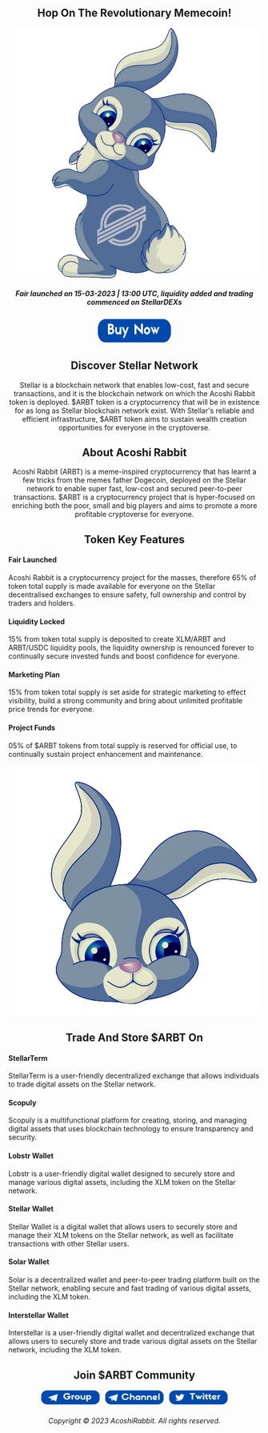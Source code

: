<h2 align="center">Hop On The Revolutionary Memecoin!</h2>
<div align="center"><img alt="ARBT" src="logo2.png" /></div>
<div align="center"><h5>Fair launched on 15-03-2023 | 13:00 UTC, liquidity added and trading commenced on StellarDEXs</h5><a href="https://www.stellarx.com/swap/native/ARBT:GBJUUYLCALIBUOLEWDJKAWCWVWQ7AV3T2FBFVVNB3KRJIZ3U2RFSCDLR" target="_blank"><img src="buy.png" alt="Buy Now" height= "50px" width= "150px" ></a></div>

<h2 align="center">Discover Stellar Network</h2>

<div align="center">Stellar is a blockchain network that enables low-cost, fast and secure transactions, and it is the blockchain network on which the Acoshi Rabbit token is deployed. $ARBT token is a cryptocurrency that will be in existence for as long as Stellar blockchain network exist. With Stellar's reliable and efficient infrastructure, $ARBT token aims to sustain wealth creation opportunities for everyone in the cryptoverse.</div>

<h2 align="center">About Acoshi Rabbit</h2>

<div align="center">Acoshi Rabbit (ARBT) is a meme-inspired cryptocurrency that has learnt a few tricks from the memes father Dogecoin, deployed on the Stellar network to enable super fast, low-cost and secured peer-to-peer transactions. $ARBT is a cryptocurrency project that is hyper-focused on enriching both the poor, small and big players and aims to promote a more profitable cryptoverse for everyone.</div>

<h2 align="center">Token Key Features</h2>

#### Fair Launched
Acoshi Rabbit is a cryptocurrency project for the masses, therefore 65% of token total supply is made available for everyone on the Stellar decentralised exchanges to ensure safety, full ownership and control by traders and holders.
#### Liquidity Locked
15% from token total supply is deposited to create XLM/ARBT and ARBT/USDC liquidity pools, the liquidity ownership is renounced forever to continually secure invested funds and boost confidence for everyone.
#### Marketing Plan
15% from token total supply is set aside for strategic marketing to effect visibility, build a strong community and bring about unlimited profitable price trends for everyone.
#### Project Funds
05% of $ARBT tokens from total supply is reserved for official use, to continually sustain project enhancement and maintenance.

<div align="center"><img alt="ARBT" src="logo.png" /></div>

<h2 align="center">Trade And Store $ARBT On</h2>

#### StellarTerm
StellarTerm is a user-friendly decentralized exchange that allows individuals to trade digital assets on the Stellar network.
#### Scopuly
Scopuly is a multifunctional platform for creating, storing, and managing digital assets that uses blockchain technology to ensure transparency and security.
#### Lobstr Wallet
Lobstr is a user-friendly digital wallet designed to securely store and manage various digital assets, including the XLM token on the Stellar network.
#### Stellar Wallet
Stellar Wallet is a digital wallet that allows users to securely store and manage their XLM tokens on the Stellar network, as well as facilitate transactions with other Stellar users.
#### Solar Wallet
Solar is a decentralized wallet and peer-to-peer trading platform built on the Stellar network, enabling secure and fast trading of various digital assets, including the XLM token.
#### Interstellar Wallet
Interstellar is a user-friendly digital wallet and decentralized exchange that allows users to securely store and trade various digital assets on the Stellar network, including the XLM token.

<h2 align="center">Join $ARBT Community</h2>

<div align="center"><a href="https://t.me/AcoshiRabbit1" target="_blank"><img src="group.png" alt="Group" height= "30px" width= "120px" ></a>&nbsp;&nbsp;<a href="https://t.me/AcoshiRabbit" target="_blank"><img src="channel.png" alt="Channel" height= "30px" width= "120px" ></a>&nbsp;&nbsp;<a href="https://twitter.com/AcoshiRabbit" target="_blank"><img src="twitter.png" alt="Twitter" height= "30px" width= "120px" ></a></div>

<h6 align="center">Copyright © 2023 AcoshiRabbit. All rights reserved.</h6>
